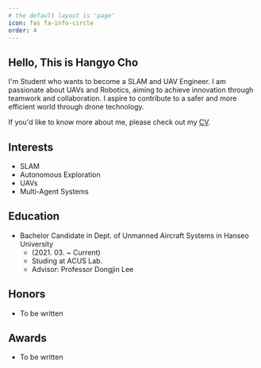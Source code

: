 ```yaml
---
# the default layout is 'page'
icon: fas fa-info-circle
order: 4
---
```

## Hello, This is Hangyo Cho
I'm Student who wants to become a SLAM and UAV Engineer. I am passionate about UAVs and Robotics, aiming to achieve innovation through teamwork and collaboration. I aspire to contribute to a safer and more efficient world through drone technology. 

If you'd like to know more about me, please check out my [CV](https://github.com/HangyoCho/HangyoCho.github.io/blob/main/assets/img/CV/CV_0707.pdf).

## Interests
- SLAM
- Autonomous Exploration
- UAVs
- Multi-Agent Systems

## Education
- Bachelor Candidate in Dept. of Unmanned Aircraft Systems in Hanseo University 
  - (2021. 03. ~ Current)
  - Studing at ACUS Lab. 
  - Advisor: Professor Dongjin Lee

## Honors
- To be written

## Awards
- To be written
 